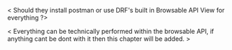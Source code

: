 < Should they install postman or use DRF's built in Browsable API View for everything ?>

< Everything can be technically performed within the browsable API, if anything cant be dont with it then this chapter will be added. >
